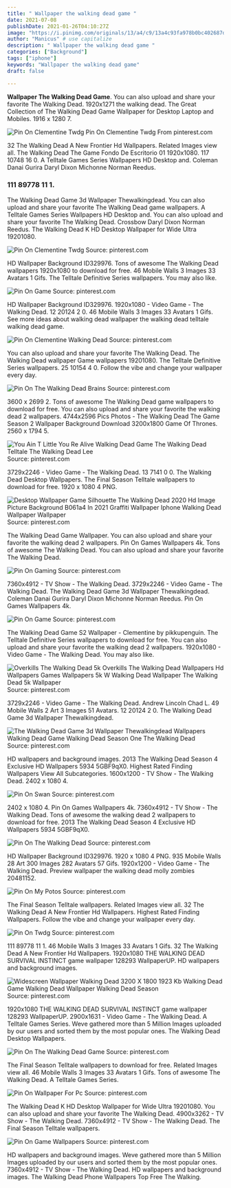 ```yaml
---
title: " Wallpaper the walking dead game "
date: 2021-07-08
publishDate: 2021-01-26T04:10:27Z
image: "https://i.pinimg.com/originals/13/a4/c9/13a4c93fa978b0bc402687d8d9f81b93.jpg"
author: "Manicus" # use capitalize
description: " Wallpaper the walking dead game "
categories: ["Background"]
tags: ["iphone"]
keywords: "Wallpaper the walking dead game"
draft: false

---
```



**Wallpaper The Walking Dead Game**. You can also upload and share your favorite The Walking Dead. 1920x1271 the walking dead. The Great Collection of The Walking Dead Game Wallpaper for Desktop Laptop and Mobiles. 1916 x 1280 7.

![Pin On Clementine Twdg](https://i.pinimg.com/736x/54/f5/ad/54f5ad3920437beba7ea5ece37f8d128.jpg "Pin On Clementine Twdg")
Pin On Clementine Twdg From pinterest.com


32 The Walking Dead A New Frontier Hd Wallpapers. Related Images view all. The Walking Dead The Game Fondo De Escritorio 01 1920x1080. 117 10748 16 0. A Telltale Games Series Wallpapers HD Desktop and. Coleman Danai Gurira Daryl Dixon Michonne Norman Reedus.

### 111 89778 11 1.

The Walking Dead Game 3d Wallpaper Thewalkingdead. You can also upload and share your favorite The Walking Dead game wallpapers. A Telltale Games Series Wallpapers HD Desktop and. You can also upload and share your favorite The Walking Dead. Crossbow Daryl Dixon Norman Reedus. The Walking Dead K HD Desktop Wallpaper for Wide Ultra 19201080.


![Pin On Clementine Twdg](https://i.pinimg.com/736x/54/f5/ad/54f5ad3920437beba7ea5ece37f8d128.jpg "Pin On Clementine Twdg")
Source: pinterest.com

HD Wallpaper Background ID329976. Tons of awesome The Walking Dead wallpapers 1920x1080 to download for free. 46 Mobile Walls 3 Images 33 Avatars 1 Gifs. The Telltale Definitive Series wallpapers. You may also like.

![Pin On Game](https://i.pinimg.com/736x/e7/3d/3c/e73d3caea16b87b2e96fa724d0698955.jpg "Pin On Game")
Source: pinterest.com

HD Wallpaper Background ID329976. 1920x1080 - Video Game - The Walking Dead. 12 20124 2 0. 46 Mobile Walls 3 Images 33 Avatars 1 Gifs. See more ideas about walking dead wallpaper the walking dead telltale walking dead game.

![Pin On Clementine Walking Dead](https://i.pinimg.com/564x/6a/8b/47/6a8b47aac1d937bd6f33754003d15d43.jpg "Pin On Clementine Walking Dead")
Source: pinterest.com

You can also upload and share your favorite The Walking Dead. The Walking Dead wallpaper Game wallpapers 19201080. The Telltale Definitive Series wallpapers. 25 10154 4 0. Follow the vibe and change your wallpaper every day.

![Pin On The Walking Dead Brains](https://i.pinimg.com/originals/1d/7f/d5/1d7fd5417c873f039bb1c531ac272018.jpg "Pin On The Walking Dead Brains")
Source: pinterest.com

3600 x 2699 2. Tons of awesome The Walking Dead game wallpapers to download for free. You can also upload and share your favorite the walking dead 2 wallpapers. 4744x2596 Pics Photos - The Walking Dead The Game Season 2 Wallpaper Background Download 3200x1800 Game Of Thrones. 2560 x 1794 5.

![You Ain T Little You Re Alive Walking Dead Game The Walking Dead Telltale The Walking Dead Lee](https://i.pinimg.com/originals/bd/1f/8f/bd1f8f95990e73cf51ad21c1fcc7639e.jpg "You Ain T Little You Re Alive Walking Dead Game The Walking Dead Telltale The Walking Dead Lee")
Source: pinterest.com

3729x2246 - Video Game - The Walking Dead. 13 7141 0 0. The Walking Dead Desktop Wallpapers. The Final Season Telltale wallpapers to download for free. 1920 x 1080 4 PNG.

![Desktop Wallpaper Game Silhouette The Walking Dead 2020 Hd Image Picture Background B061a4 In 2021 Graffiti Wallpaper Iphone Walking Dead Wallpaper Wallpaper](https://i.pinimg.com/originals/15/92/f1/1592f17a5d6bac9044384eb1569b8a90.png "Desktop Wallpaper Game Silhouette The Walking Dead 2020 Hd Image Picture Background B061a4 In 2021 Graffiti Wallpaper Iphone Walking Dead Wallpaper Wallpaper")
Source: pinterest.com

The Walking Dead Game Wallpaper. You can also upload and share your favorite the walking dead 2 wallpapers. Pin On Games Wallpapers 4k. Tons of awesome The Walking Dead. You can also upload and share your favorite The Walking Dead.

![Pin On Gaming](https://i.pinimg.com/736x/51/7d/7a/517d7a64293a3bfdb87f86e8e4577d7e.jpg "Pin On Gaming")
Source: pinterest.com

7360x4912 - TV Show - The Walking Dead. 3729x2246 - Video Game - The Walking Dead. The Walking Dead Game 3d Wallpaper Thewalkingdead. Coleman Danai Gurira Daryl Dixon Michonne Norman Reedus. Pin On Games Wallpapers 4k.

![Pin On Game](https://i.pinimg.com/736x/57/cb/66/57cb666ef3a0235922657c88947d1a71.jpg "Pin On Game")
Source: pinterest.com

The Walking Dead Game S2 Wallpaper - Clementine by pikkupenguin. The Telltale Definitive Series wallpapers to download for free. You can also upload and share your favorite the walking dead 2 wallpapers. 1920x1080 - Video Game - The Walking Dead. You may also like.

![Overkills The Walking Dead 5k Overkills The Walking Dead Wallpapers Hd Wallpapers Games Wallpapers 5k W Walking Dead Wallpaper The Walking Dead 5k Wallpaper](https://i.pinimg.com/originals/cc/07/0e/cc070e8b2803d3490ff431cd529073ca.jpg "Overkills The Walking Dead 5k Overkills The Walking Dead Wallpapers Hd Wallpapers Games Wallpapers 5k W Walking Dead Wallpaper The Walking Dead 5k Wallpaper")
Source: pinterest.com

3729x2246 - Video Game - The Walking Dead. Andrew Lincoln Chad L. 49 Mobile Walls 2 Art 3 Images 51 Avatars. 12 20124 2 0. The Walking Dead Game 3d Wallpaper Thewalkingdead.

![The Walking Dead Game 3d Wallpaper Thewalkingdead Wallpapers Walking Dead Game Walking Dead Season One The Walking Dead](https://i.pinimg.com/originals/29/e3/6a/29e36adbfcea9b80e915b8eac2b6f85a.jpg "The Walking Dead Game 3d Wallpaper Thewalkingdead Wallpapers Walking Dead Game Walking Dead Season One The Walking Dead")
Source: pinterest.com

HD wallpapers and background images. 2013 The Walking Dead Season 4 Exclusive HD Wallpapers 5934 5GBF9qX0. Highest Rated Finding Wallpapers View All Subcategories. 1600x1200 - TV Show - The Walking Dead. 2402 x 1080 4.

![Pin On Swan](https://i.pinimg.com/736x/1a/44/ec/1a44eccd4784cdbb15d9199d97630c21.jpg "Pin On Swan")
Source: pinterest.com

2402 x 1080 4. Pin On Games Wallpapers 4k. 7360x4912 - TV Show - The Walking Dead. Tons of awesome the walking dead 2 wallpapers to download for free. 2013 The Walking Dead Season 4 Exclusive HD Wallpapers 5934 5GBF9qX0.

![Pin On The Walking Dead](https://i.pinimg.com/originals/df/7e/54/df7e5482988457594bd173a84a31150f.jpg "Pin On The Walking Dead")
Source: pinterest.com

HD Wallpaper Background ID329976. 1920 x 1080 4 PNG. 935 Mobile Walls 28 Art 300 Images 282 Avatars 57 Gifs. 1920x1200 - Video Game - The Walking Dead. Preview wallpaper the walking dead molly zombies 20481152.

![Pin On My Potos](https://i.pinimg.com/736x/83/1e/56/831e56961118c9ad75af647ae76a3885.jpg "Pin On My Potos")
Source: pinterest.com

The Final Season Telltale wallpapers. Related Images view all. 32 The Walking Dead A New Frontier Hd Wallpapers. Highest Rated Finding Wallpapers. Follow the vibe and change your wallpaper every day.

![Pin On Twdg](https://i.pinimg.com/originals/bc/a0/5e/bca05e9e8d6fecee9b0e7d45f6be6575.jpg "Pin On Twdg")
Source: pinterest.com

111 89778 11 1. 46 Mobile Walls 3 Images 33 Avatars 1 Gifs. 32 The Walking Dead A New Frontier Hd Wallpapers. 1920x1080 THE WALKING DEAD SURVIVAL INSTINCT game wallpaper 128293 WallpaperUP. HD wallpapers and background images.

![Widescreen Wallpaper Walking Dead 3200 X 1800 1923 Kb Walking Dead Game Walking Dead Wallpaper Walking Dead Season](https://i.pinimg.com/originals/23/c2/e4/23c2e4c55517c85efba6d6a45f8c676f.jpg "Widescreen Wallpaper Walking Dead 3200 X 1800 1923 Kb Walking Dead Game Walking Dead Wallpaper Walking Dead Season")
Source: pinterest.com

1920x1080 THE WALKING DEAD SURVIVAL INSTINCT game wallpaper 128293 WallpaperUP. 2900x1631 - Video Game - The Walking Dead. A Telltale Games Series. Weve gathered more than 5 Million Images uploaded by our users and sorted them by the most popular ones. The Walking Dead Desktop Wallpapers.

![Pin On The Walking Dead Game](https://i.pinimg.com/originals/4b/19/3c/4b193c7b86134816f9ab3d12868ae104.jpg "Pin On The Walking Dead Game")
Source: pinterest.com

The Final Season Telltale wallpapers to download for free. Related Images view all. 46 Mobile Walls 3 Images 33 Avatars 1 Gifs. Tons of awesome The Walking Dead. A Telltale Games Series.

![Pin On Wallpaper For Pc](https://i.pinimg.com/originals/43/d9/ce/43d9ce646ea4d848fac64042e9e75ba7.jpg "Pin On Wallpaper For Pc")
Source: pinterest.com

The Walking Dead K HD Desktop Wallpaper for Wide Ultra 19201080. You can also upload and share your favorite The Walking Dead. 4900x3262 - TV Show - The Walking Dead. 7360x4912 - TV Show - The Walking Dead. The Final Season Telltale wallpapers.

![Pin On Game Wallpapers](https://i.pinimg.com/originals/13/a4/c9/13a4c93fa978b0bc402687d8d9f81b93.jpg "Pin On Game Wallpapers")
Source: pinterest.com

HD wallpapers and background images. Weve gathered more than 5 Million Images uploaded by our users and sorted them by the most popular ones. 7360x4912 - TV Show - The Walking Dead. HD wallpapers and background images. The Walking Dead Phone Wallpapers Top Free The Walking.

